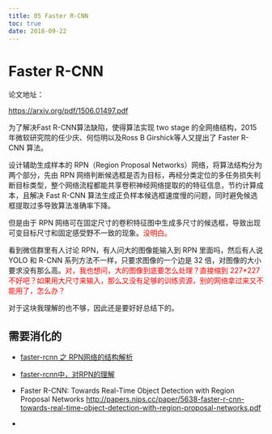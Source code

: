 ```yaml
---
title: 05 Faster R-CNN
toc: true
date: 2018-09-22
---
```


# Faster R-CNN

论文地址：

https://arxiv.org/pdf/1506.01497.pdf


为了解决Fast R-CNN算法缺陷，使得算法实现 two stage 的全网络结构，2015年微软研究院的任少庆、何恺明以及Ross B Girshick等人又提出了 Faster R-CNN 算法。


设计辅助生成样本的 RPN（Region Proposal Networks）网络，将算法结构分为两个部分，先由 RPN 网络判断候选框是否为目标，再经分类定位的多任务损失判断目标类型，整个网络流程都能共享卷积神经网络提取的的特征信息，节约计算成本，且解决 Fast R-CNN 算法生成正负样本候选框速度慢的问题，同时避免候选框提取过多导致算法准确率下降。

但是由于 RPN 网络可在固定尺寸的卷积特征图中生成多尺寸的候选框，导致出现可变目标尺寸和固定感受野不一致的现象。<span style="color:red;">没明白。</span>




看到微信群里有人讨论 RPN，有人问大的图像能输入到 RPN 里面吗，然后有人说 YOLO 和 R-CNN 系列方法不一样，只要求图像的一个边是 32 倍，对图像的大小要求没有那么高。<span style="color:red;">对，我也想问，大的图像到底要怎么处理？直接缩到 227*227 不好吧？如果用大尺寸来输入，那么又没有足够的训练资源，别的网络拿过来又不能用了，怎么办？</span>


对于这块我理解的也不够，因此还是要好好总结下的。







## 需要消化的


- [faster-rcnn 之 RPN网络的结构解析](https://blog.csdn.net/sloanqin/article/details/51545125)
- [faster-rcnn中，对RPN的理解](https://blog.csdn.net/ying86615791/article/details/72788414)

- Faster R-CNN: Towards Real-Time Object Detection with Region Proposal Networks http://papers.nips.cc/paper/5638-faster-r-cnn-towards-real-time-object-detection-with-region-proposal-networks.pdf

- []()
